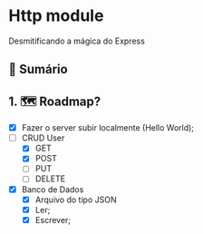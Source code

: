# Http module
Desmitificando a mágica do Express

## 📕 Sumário

## 1. 🗺 Roadmap?
- [x] Fazer o server subir localmente (Hello World);
- [ ] CRUD User
  - [x] GET
  - [x] POST
  - [ ] PUT
  - [ ] DELETE
- [x] Banco de Dados
  - [x] Arquivo do tipo JSON
  - [x] Ler;
  - [x] Escrever;
